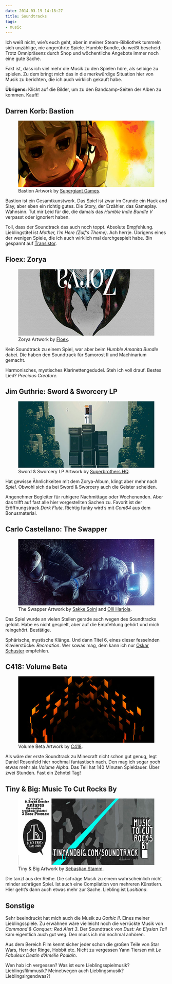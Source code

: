 ```yaml
---
date: 2014-03-19 14:18:27
title: Soundtracks
tags:
- music
---
```

Ich weiß nicht, wie’s euch geht, aber in meiner Steam-Bibliothek tummeln sich unzählige, nie angerührte Spiele. Humble Bundle, du weißt bescheid. Trotz Omnipräsenz durch Shop und wöchentliche Angebote immer noch eine gute Sache.

Fakt ist, dass ich viel mehr die Musik zu den Spielen höre, als selbige zu spielen. Zu dem bringt mich das in die merkwürdige Situation hier von Musik zu berichten, die ich auch wirklich gekauft habe.

__Übrigens:__ Klickt auf die Bilder, um zu den Bandcamp-Seiten der Alben zu kommen. Kauft!

## Darren Korb: Bastion

<figure>
    <a href="http://supergiantgames.bandcamp.com/album/bastion-original-soundtrack"><img src="/img/posts/soundtracks-darren-korb-bastion-soundtrack-cover.jpg" alt="Darren Korb: Bastion Soundtrack" width="620" height="207"></a>
    <figcaption>Bastion Artwork by <a href="http://supergiantgames.com">Supergiant Games</a>.</figcaption>
</figure>

Bastion ist ein Gesamtkunstwerk. Das Spiel ist zwar im Grunde ein Hack and Slay, aber eben ein richtig gutes. Die Story, der Erzähler, das Gameplay. Wahnsinn. Tut mir Leid für die, die damals das _Humble Indie Bundle V_ verpasst oder ignoriert haben.

Toll, dass der Soundtrack das auch noch toppt. Absolute Empfehlung. Lieblingstitel ist _Mother, I’m Here (Zulf’s Theme)_. Ach herrje. Übrigens eines der wenigen Spiele, die ich auch wirklich mal durchgespielt habe. Bin gespannt auf [Transistor](http://supergiantgames.com/index.php/transistor).

## Floex: Zorya

<figure>
    <a href="http://store.floex.cz/album/zorya"><img src="/img/posts/soundtracks-floex-zorya-cover.jpg" alt="Floex: Zorya" width="620" height="207"></a>
    <figcaption>Zorya Artwork by <a href="http://www.floex.cz">Floex</a>.</figcaption>
</figure>

Kein Soundtrack zu einem Spiel, war aber beim _Humble Amanita Bundle_ dabei. Die haben den Soundtrack für Samorost II und Machinarium gemacht.

Harmonisches, mystisches Klarinettengedudel. Steh ich voll drauf. Bestes Lied? _Precious Creature._

## Jim Guthrie: Sword & Sworcery LP

<figure>
    <a href="http://jimguthrie.bandcamp.com/album/sword-sworcery-lp-the-ballad-of-the-space-babies"><img src="/img/posts/soundtracks-jim-guthrie-sword-and-sworcery-lp-cover.jpg" alt="Jim Guthrie: Sword &amp; Sworcery LP" width="620" height="207"></a>
    <figcaption>Sword & Sworcery LP Artwork by <a href="http://www.superbrothershq.com/artwork/sword-sworcery-2009-2012">Superbrothers HQ</a>.</figcaption>
</figure>

Hat gewisse Ähnlichkeiten mit dem Zorya-Album, klingt aber mehr nach _Spiel_. Obwohl sich da bei Sword & Sworcery auch die Geister scheiden.

Angenehmer Begleiter für ruhigere Nachmittage oder Wochenenden. Aber das trifft auf fast alle hier vorgestellten Sachen zu. Favorit ist der Eröffnungstrack _Dark Flute_. Richtig funky wird’s mit _Com64_ aus dem Bonusmaterial.

## Carlo Castellano: The Swapper

<figure>
    <a href="http://store.carlocastellano.cc/album/the-swapper-original-soundtrack"><img src="/img/posts/soundtracks-carlo-castellano-the-swapper-soundtrack-cover.jpg" alt="Carlo Castellano: The Swapper" width="620" height="207"></a>
    <figcaption>The Swapper Artwork by <a href="http://www.sakkesoini.com">Sakke Soini</a> and <a href="https://twitter.com/facepalmgames">Olli Harjola</a>.</figcaption>
</figure>

Das Spiel wurde an vielen Stellen gerade auch wegen des Soundtracks gelobt. Habe es nicht gespielt, aber auf die Empfehlung gehört und mich reingehört. Bestätige.

Sphärische, mystische Klänge. Und dann Titel 6, eines dieser fesselnden Klavierstücke: _Recreation_. Wer sowas mag, dem kann ich nur [Oskar Schuster](https://soundcloud.com/oskarschuster) empfehlen.

## C418: Volume Beta

<figure>
    <a href="http://c418.bandcamp.com/album/minecraft-volume-beta"><img src="/img/posts/soundtracks-c418-volume-beta-cover.jpg" alt="C418: Volume Beta" width="620" height="207"></a>
    <figcaption>Volume Beta Artwork by <a href="http://c418.bandcamp.com/album/minecraft-volume-beta">C418</a>.</figcaption>
</figure>

Als wäre der erste Soundtrack zu Minecraft nicht schon gut genug, legt Daniel Rosenfeld hier nochmal fantastisch nach. Den mag ich sogar noch etwas mehr als _Volume Alpha_. Das Teil hat 140 Minuten Spieldauer. Über zwei Stunden. Fast ein Zehntel Tag!

## Tiny & Big: Music To Cut Rocks By

<figure>
    <a href="http://blackpantsgamestudio.bandcamp.com/album/tiny-big-soundtrack"><img src="/img/posts/soundtracks-tiny-and-big-soundtrack-cover.jpg" alt="Tiny &amp; Big: Music To Cut Rocks By" width="620" height="207"></a>
    <figcaption>Tiny & Big Artwork by <a href="http://www.the-stamm.com/wordpress/?portfolio=tiny-big-box-art">Sebastian Stamm</a>.</figcaption>
</figure>

Die tanzt aus der Reihe. Die schräge Musik zu einem wahrscheinlich nicht minder schrägen Spiel. Ist auch eine Compilation von mehreren Künstlern. Hier geht’s dann auch etwas mehr zur Sache. Liebling ist _Lusitiana_.

## Sonstige

Sehr beeindruckt hat mich auch die Musik zu _Gothic II_. Eines meiner Lieblingsspiele. Zu erwähnen wäre vielleicht noch die verrückte Musik von _Command & Conquer: Red Alert 3_. Der Soundtrack von _Dust: An Elysian Tail_ kam eigentlich auch gut weg. Den muss ich mir nochmal anhören.

Aus dem Bereich Film kennt sicher jeder schon die großen Teile von Star Wars, Herr der Ringe, Hobbit etc. Nicht zu vergessen Yann Tiersen mit _Le Fabuleux Destin d’Amélie Poulain_.

Wen hab ich vergessen? Was ist eure Lieblingsspielmusik? Lieblingsfilmmusik? Meinetwegen auch Lieblingsmusik? Lieblingsirgendwas?!
